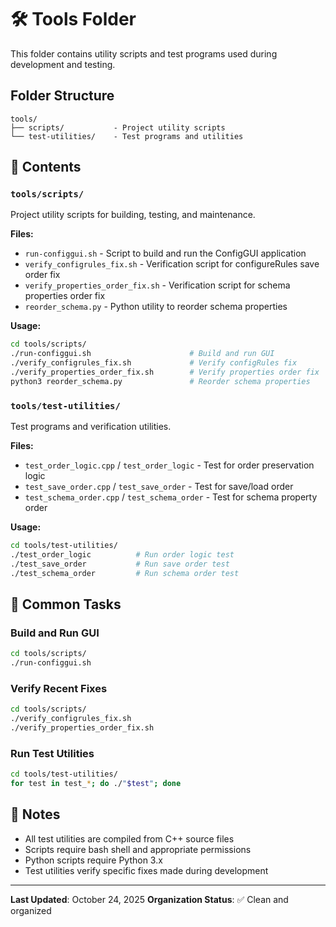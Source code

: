 # 🛠️ Tools Folder

This folder contains utility scripts and test programs used during development and testing.

## Folder Structure

```
tools/
├── scripts/           - Project utility scripts
└── test-utilities/    - Test programs and utilities
```

## 📂 Contents

### `tools/scripts/`
Project utility scripts for building, testing, and maintenance.

**Files:**
- `run-configgui.sh` - Script to build and run the ConfigGUI application
- `verify_configrules_fix.sh` - Verification script for configureRules save order fix
- `verify_properties_order_fix.sh` - Verification script for schema properties order fix
- `reorder_schema.py` - Python utility to reorder schema properties

**Usage:**
```bash
cd tools/scripts/
./run-configgui.sh                      # Build and run GUI
./verify_configrules_fix.sh             # Verify configRules fix
./verify_properties_order_fix.sh        # Verify properties order fix
python3 reorder_schema.py               # Reorder schema properties
```

### `tools/test-utilities/`
Test programs and verification utilities.

**Files:**
- `test_order_logic.cpp` / `test_order_logic` - Test for order preservation logic
- `test_save_order.cpp` / `test_save_order` - Test for save/load order
- `test_schema_order.cpp` / `test_schema_order` - Test for schema property order

**Usage:**
```bash
cd tools/test-utilities/
./test_order_logic          # Run order logic test
./test_save_order           # Run save order test
./test_schema_order         # Run schema order test
```

## 🔧 Common Tasks

### Build and Run GUI
```bash
cd tools/scripts/
./run-configgui.sh
```

### Verify Recent Fixes
```bash
cd tools/scripts/
./verify_configrules_fix.sh
./verify_properties_order_fix.sh
```

### Run Test Utilities
```bash
cd tools/test-utilities/
for test in test_*; do ./"$test"; done
```

## 📝 Notes

- All test utilities are compiled from C++ source files
- Scripts require bash shell and appropriate permissions
- Python scripts require Python 3.x
- Test utilities verify specific fixes made during development

---

**Last Updated**: October 24, 2025
**Organization Status**: ✅ Clean and organized
